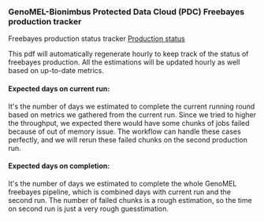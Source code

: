 ### GenoMEL-Bionimbus Protected Data Cloud (PDC) Freebayes production tracker

Freebayes production status tracker
[Production status](https://github.com/uc-cdis/genomel_pipelines/blob/feat/retry/genomel/prod_status/bionimbus_pdc_freebayes_production_status.pdf "Production status")

This pdf will automatically regenerate hourly to keep track of the status of freebayes production. All the estimations will be updated hourly as well based on up-to-date metrics.

#### Expected days on current run:

It's the number of days we estimated to complete the current running round based on metrics we gathered from the current run. Since we tried to higher the throughput, we expected there would have some chunks of jobs failed because of out of memory issue. The workflow can handle these cases perfectly, and we will rerun these failed chunks on the second production run.

#### Expected days on completion:

It's the number of days we estimated to complete the whole GenoMEL freebayes pipeline, which is combined days with current run and the second run. The number of failed chunks is a rough estimation, so the time on second run is just a very rough guesstimation.